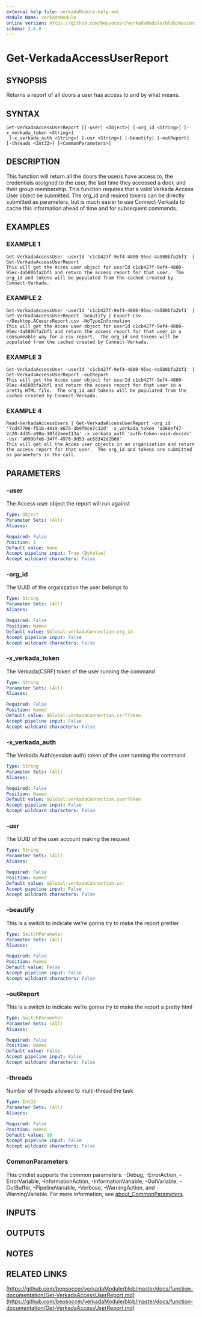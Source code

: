 ```yaml
---
external help file: verkadaModule-help.xml
Module Name: verkadaModule
online version: https://github.com/bepsoccer/verkadaModule/blob/master/docs/function-documentation/Get-VerkadaAccessUserReport.md
schema: 2.0.0
---
```


# Get-VerkadaAccessUserReport

## SYNOPSIS
Returns a report of all doors a user has access to and by what means.

## SYNTAX

```
Get-VerkadaAccessUserReport [[-user] <Object>] [-org_id <String>] [-x_verkada_token <String>]
 [-x_verkada_auth <String>] [-usr <String>] [-beautify] [-outReport] [-threads <Int32>] [<CommonParameters>]
```

## DESCRIPTION
This function will return all the doors the user/s have access to, the credentials assigned to the user, the last time they accessed a door, and their group membership. 
This function requires that a valid Verkada Access User object be submitted.
The org_id and reqired tokens can be directly submitted as parameters, but is much easier to use Connect-Verkada to cache this information ahead of time and for subsequent commands.

## EXAMPLES

### EXAMPLE 1
```
Get-VerkadaAccessUser -userId 'c1cb427f-9ef4-4800-95ec-4a580bfa2bf1' | Get-VerkadaAccessUserReport
This will get the Acces user object for userId c1cb427f-9ef4-4800-95ec-4a580bfa2bf1 and return the access report for that user.  The org_id and tokens will be populated from the cached created by Connect-Verkada.
```

### EXAMPLE 2
```
Get-VerkadaAccessUser -userId 'c1cb427f-9ef4-4800-95ec-4a580bfa2bf1' | Get-VerkadaAccessUserReport -beautify | Export-Csv ~/Desktop.ACusersReport.csv -NoTypeInformation
This will get the Acces user object for userId c1cb427f-9ef4-4800-95ec-4a580bfa2bf1 and return the access report for that user in a consumeable way for a csv report.  The org_id and tokens will be populated from the cached created by Connect-Verkada.
```

### EXAMPLE 3
```
Get-VerkadaAccessUser -userId 'c1cb427f-9ef4-4800-95ec-4a580bfa2bf1' | Get-VerkadaAccessUserReport -outReport
This will get the Acces user object for userId c1cb427f-9ef4-4800-95ec-4a580bfa2bf1 and return the access report for that user in a pretty HTML file.  The org_id and tokens will be populated from the cached created by Connect-Verkada.
```

### EXAMPLE 4
```
Read-VerkadaAccessUsers | Get-VerkadaAccessUserReport -org_id '7cd47706-f51b-4419-8675-3b9f0ce7c12d' -x_verkada_token 'a366ef47-2c20-4d35-a90a-10fd2aee113a' -x_verkada_auth 'auth-token-uuid-dscsdc' -usr 'a099bfe6-34ff-4976-9d53-ac68342d2b60'
This will get all the Acces user objects in an organization and return the access report for that user.  The org_id and tokens are submitted as parameters in the call.
```

## PARAMETERS

### -user
The Access user object the report will run against

```yaml
Type: Object
Parameter Sets: (All)
Aliases:

Required: False
Position: 1
Default value: None
Accept pipeline input: True (ByValue)
Accept wildcard characters: False
```

### -org_id
The UUID of the organization the user belongs to

```yaml
Type: String
Parameter Sets: (All)
Aliases:

Required: False
Position: Named
Default value: $Global:verkadaConnection.org_id
Accept pipeline input: False
Accept wildcard characters: False
```

### -x_verkada_token
The Verkada(CSRF) token of the user running the command

```yaml
Type: String
Parameter Sets: (All)
Aliases:

Required: False
Position: Named
Default value: $Global:verkadaConnection.csrfToken
Accept pipeline input: False
Accept wildcard characters: False
```

### -x_verkada_auth
The Verkada Auth(session auth) token of the user running the command

```yaml
Type: String
Parameter Sets: (All)
Aliases:

Required: False
Position: Named
Default value: $Global:verkadaConnection.userToken
Accept pipeline input: False
Accept wildcard characters: False
```

### -usr
The UUID of the user account making the request

```yaml
Type: String
Parameter Sets: (All)
Aliases:

Required: False
Position: Named
Default value: $Global:verkadaConnection.usr
Accept pipeline input: False
Accept wildcard characters: False
```

### -beautify
This is a switch to indicate we're gonna try to make the report prettier

```yaml
Type: SwitchParameter
Parameter Sets: (All)
Aliases:

Required: False
Position: Named
Default value: False
Accept pipeline input: False
Accept wildcard characters: False
```

### -outReport
This is a switch to indicate we're gonna try to make the report a pretty html

```yaml
Type: SwitchParameter
Parameter Sets: (All)
Aliases:

Required: False
Position: Named
Default value: False
Accept pipeline input: False
Accept wildcard characters: False
```

### -threads
Number of threads allowed to multi-thread the task

```yaml
Type: Int32
Parameter Sets: (All)
Aliases:

Required: False
Position: Named
Default value: 10
Accept pipeline input: False
Accept wildcard characters: False
```

### CommonParameters
This cmdlet supports the common parameters: -Debug, -ErrorAction, -ErrorVariable, -InformationAction, -InformationVariable, -OutVariable, -OutBuffer, -PipelineVariable, -Verbose, -WarningAction, and -WarningVariable. For more information, see [about_CommonParameters](http://go.microsoft.com/fwlink/?LinkID=113216).

## INPUTS

## OUTPUTS

## NOTES

## RELATED LINKS

[https://github.com/bepsoccer/verkadaModule/blob/master/docs/function-documentation/Get-VerkadaAccessUserReport.md](https://github.com/bepsoccer/verkadaModule/blob/master/docs/function-documentation/Get-VerkadaAccessUserReport.md)

